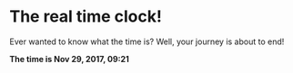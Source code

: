 # The real time clock!

Ever wanted to know what the time is? Well, your journey is about to end!

**The time is Nov 29, 2017, 09:21**